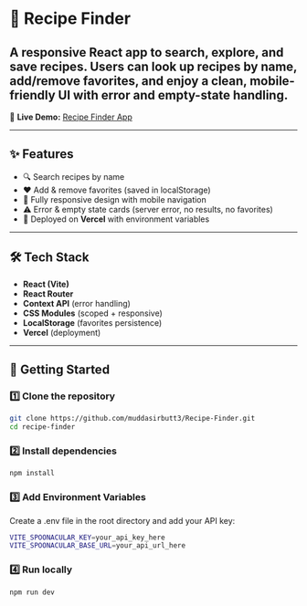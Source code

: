 # 🍳 Recipe Finder  

A responsive **React app** to search, explore, and save recipes. Users can look up recipes by name, add/remove favorites, and enjoy a clean, mobile-friendly UI with error and empty-state handling.  
---

🔗 **Live Demo:** [Recipe Finder App](https://recipe-finder-react-api.vercel.app/)  

---

## ✨ Features  

- 🔍 Search recipes by name  
- ❤️ Add & remove favorites (saved in localStorage)  
- 📱 Fully responsive design with mobile navigation  
- ⚠️ Error & empty state cards (server error, no results, no favorites)  
- 🚀 Deployed on **Vercel** with environment variables  

---

## 🛠️ Tech Stack  

- **React (Vite)**  
- **React Router**  
- **Context API** (error handling)  
- **CSS Modules** (scoped + responsive)  
- **LocalStorage** (favorites persistence)  
- **Vercel** (deployment)  

---

## 🚀 Getting Started  

### 1️⃣ Clone the repository  
```bash
git clone https://github.com/muddasirbutt3/Recipe-Finder.git
cd recipe-finder  
```
### 2️⃣ Install dependencies
```bash
npm install
```
### 3️⃣ Add Environment Variables

Create a .env file in the root directory and add your API key:
```bash
VITE_SPOONACULAR_KEY=your_api_key_here
VITE_SPOONACULAR_BASE_URL=your_api_url_here
```
### 4️⃣ Run locally
```bash
npm run dev
```